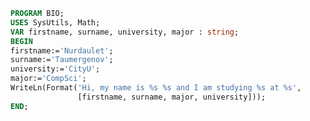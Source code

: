  ```Pascal
PROGRAM BIO;
USES SysUtils, Math;
VAR firstname, surname, university, major : string;
BEGIN
 firstname:='Nurdaulet';
 surname:='Taumergenov';
 university:='CityU';
 major:='CompSci';
 WriteLn(Format('Hi, my name is %s %s and I am studying %s at %s',
                [firstname, surname, major, university]));
END;
```
<!--[![GitHub](https://i.stack.imgur.com/tskMh.png) GitHub](https://github.com/)
 - ⚡ Hooray! port 3000 works-->
<!--
**ntaumerge2/ntaumerge2** is a ✨ _special_ ✨ repository because its `README.md` (this file) appears on your GitHub profile.

Here are some ideas to get you started:

- 🔭 I’m currently working on ...
- 🌱 I’m currently learning ...
- 👯 I’m looking to collaborate on ...
- 🤔 I’m looking for help with ...
- 💬 Ask me about ...
- 📫 How to reach me: ...
- 😄 Pronouns: ...
- ⚡ Fun fact: ...
-->
